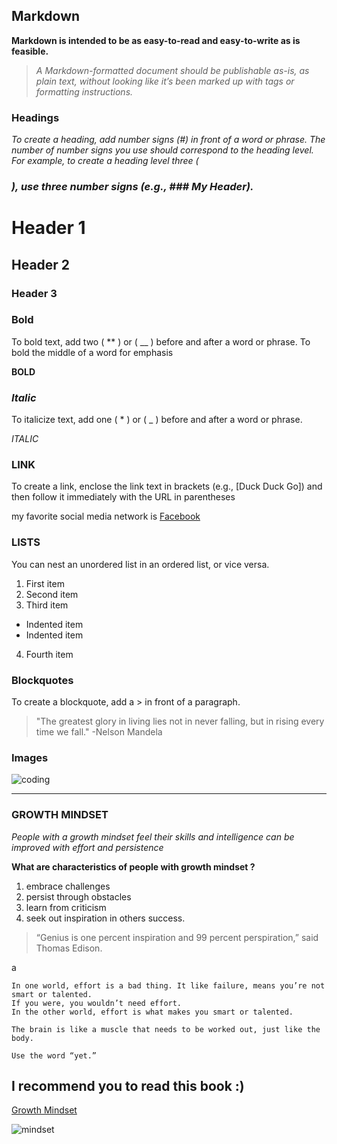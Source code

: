 ## Markdown

**Markdown is intended to be as easy-to-read and easy-to-write as is feasible.**

> *A Markdown-formatted document should be publishable as-is, as plain text, without looking like it’s been marked up with tags or formatting instructions.*


### Headings
*To create a heading, add number signs (#) in front of a word or phrase. The number of number signs you use should correspond to the heading level. For example, to create a heading level three (<h3>), use three number signs (e.g., ### My Header).*
  
# Header 1
## Header 2
### Header 3


### Bold
To bold text, add two ( ** ) or ( __ ) before and after a word or phrase. To bold the middle of a word for emphasis

**BOLD**


### _Italic_

To italicize text, add one ( * ) or ( _ )  before and after a word or phrase.

 _ITALIC_ 
 
 

### LINK
To create a link, enclose the link text in brackets (e.g., [Duck Duck Go]) and then follow it immediately with the URL in parentheses

my favorite social media network is [Facebook](https://ar-ar.facebook.com/)



### LISTS
You can nest an unordered list in an ordered list, or vice versa.

1. First item
2. Second item
3. Third item
  - Indented item
  - Indented item
4. Fourth item


### Blockquotes

To create a blockquote, add a > in front of a paragraph.

> "The greatest glory in living lies not in never falling, but in rising every time we fall." -Nelson Mandela


### Images


![coding](https://s3-us-west-2.amazonaws.com/robogarden-new/Articles/upload/blogs/lg-leverage-of-coding.jpg)


___________________________________________________________

### GROWTH MINDSET

*People with a growth mindset feel their skills and intelligence can be improved with effort and persistence*



**What are characteristics of people with growth mindset ?**

1. embrace challenges
2. persist through obstacles
3. learn from criticism 
4. seek out inspiration in others success.



> “Genius is one percent inspiration and 99 percent perspiration,” said Thomas Edison.

a

```
In one world, effort is a bad thing. It like failure, means you’re not smart or talented. 
If you were, you wouldn’t need effort.
In the other world, effort is what makes you smart or talented.

The brain is like a muscle that needs to be worked out, just like the body.

Use the word “yet.”

```


## I recommend you to read this book  :)
[Growth Mindset](https://www.free-ebooks.net/self-improvement/Growth-Mindset-The-Door-to-Achieving-More/pdf?dl&preview?dl&preview)




![mindset](https://images.squarespace-cdn.com/content/v1/5db9f4f13e98376a5d9aad86/1572931751676-BO4GWOCNX6MEYC53C28B/ke17ZwdGBToddI8pDm48kPoswlzjSVMM-SxOp7CV59BZw-zPPgdn4jUwVcJE1ZvWQUxwkmyExglNqGp0IvTJZamWLI2zvYWH8K3-s_4yszcp2ryTI0HqTOaaUohrI8PI7Hk5b7wKtplcrxPf3ag-g6VC0ObVEO8cEICumLtlwuA/growth_mindset_activities.png?format=1000w)







